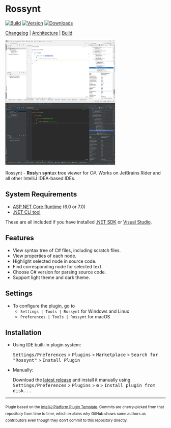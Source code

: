# Rossynt

[![Build](https://github.com/GitHubPang/Rossynt/actions/workflows/build.yml/badge.svg)](https://github.com/GitHubPang/Rossynt/actions/workflows/build.yml)
[![Version](https://img.shields.io/jetbrains/plugin/v/16902.svg)](https://plugins.jetbrains.com/plugin/16902)
[![Downloads](https://img.shields.io/jetbrains/plugin/d/16902.svg)](https://plugins.jetbrains.com/plugin/16902)

[Changelog](CHANGELOG.md)
| [Architecture](docs/architecture.md)
| [Build](docs/build.md)

<img src="docs/screenshot01.png" width="345" title="Screenshot - light theme" /> <img src="docs/screenshot02.png" width="345" title="Screenshot - dark theme" />

<!-- Plugin description -->
Rossynt - **Ros**lyn **syn**tax **t**ree viewer for C#. Works on JetBrains Rider and all other IntelliJ IDEA-based IDEs.

## System Requirements

* [ASP.NET Core Runtime](https://dotnet.microsoft.com/download/dotnet) (6.0 or 7.0)
* [.NET CLI tool](https://docs.microsoft.com/en-us/dotnet/core/tools/)

These are all included if you have installed [.NET SDK](https://dotnet.microsoft.com/download/dotnet) or [Visual Studio](https://visualstudio.microsoft.com/downloads/).

## Features

* View syntax tree of C# files, including scratch files.
* View properties of each node.
* Highlight selected node in source code.
* Find corresponding node for selected text.
* Choose C# version for parsing source code.
* Support light theme and dark theme.

## Settings

* To configure the plugin, go to
    * `Settings | Tools | Rossynt` for Windows and Linux
    * `Preferences | Tools | Rossynt` for macOS

<!-- Plugin description end -->

## Installation

- Using IDE built-in plugin system:

  <kbd>Settings/Preferences</kbd> > <kbd>Plugins</kbd> > <kbd>Marketplace</kbd> > <kbd>Search for "Rossynt"</kbd> >
  <kbd>Install Plugin</kbd>

- Manually:

  Download the [latest release](https://github.com/GitHubPang/Rossynt/releases/latest) and install it manually using
  <kbd>Settings/Preferences</kbd> > <kbd>Plugins</kbd> > <kbd>⚙️</kbd> > <kbd>Install plugin from disk...</kbd>

---
<sub>Plugin based on the [IntelliJ Platform Plugin Template][template]. Commits are cherry-picked from that repository from time to time, which explains why GitHub shows some authors as contributors even though they don't commit to this repository directly.</sub>

[template]: https://github.com/JetBrains/intellij-platform-plugin-template
